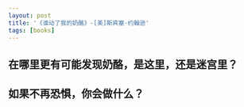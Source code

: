 ```yaml
---
layout: post
title: '《谁动了我的奶酪》-[美]斯宾塞·约翰逊'
tags: [books]
---
```


## 在哪里更有可能发现奶酪，是这里，还是迷宫里？
## 如果不再恐惧，你会做什么？
